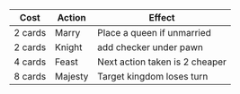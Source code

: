 | Cost    | Action  | Effect                         |
| ------- | ------- | ------------------------------ |
| 2 cards | Marry   | Place a queen if unmarried     |
| 2 cards | Knight  | add checker under pawn         |
| 4 cards | Feast   | Next action taken is 2 cheaper |
| 8 cards | Majesty | Target kingdom loses turn      |

